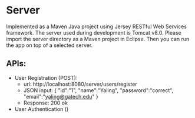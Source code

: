 # Server
Implemented as a Maven Java project using Jersey RESTful Web Services framework. The server used during development is Tomcat v8.0. Please import the server directory as a Maven project in Eclipse. Then you can run the app on top of a selected server.

## APIs:
- User Registration (POST):
  * url: http://localhost:8080/server/users/register
  * JSON input: 
{
 "id":"1",
 "name":"Yaling",
 "password":"correct",
 "email":"yaling@gatech.edu"
}
  * Response: 200 ok
- User Authentication ()
